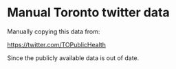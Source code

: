 # Manual Toronto twitter data

Manually copying this data from:

https://twitter.com/TOPublicHealth

Since the publicly available data is out of date.
